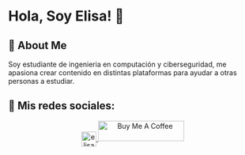 
# Hola, Soy Elisa! 👋


## 🚀 About Me
Soy estudiante de ingenieria en computación y ciberseguridad, me apasiona crear contenido en distintas plataformas para ayudar a otras personas a estudiar.


## 🔗 Mis redes sociales:
<p align="center">
<a href="https://instagram.com/elisa_elias__" target="blank"><img align="center" src="https://raw.githubusercontent.com/rahuldkjain/github-profile-readme-generator/master/src/images/icons/Social/instagram.svg" alt="elisa_elias__" height="30" 
</p>
<a href="https://www.buymeacoffee.com/elisaelias" target="_blank"><img src="https://cdn.buymeacoffee.com/buttons/default-orange.png" alt="Buy Me A Coffee" height="41" width="174"></a>
